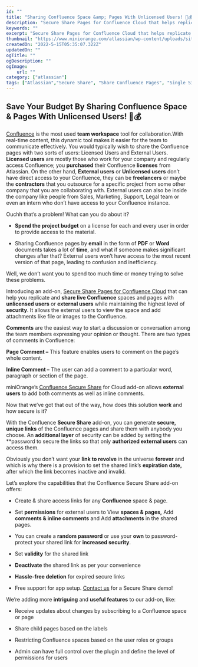```yaml
---
id: ""
title: "Sharing Confluence Space &amp; Pages With Unlicensed Users! 💸💰"
description: "Secure Share Pages for Confluence Cloud that helps replicate and share live Confluence spaces and pages with unlicensed or external users"
keywords: ""
excerpt: "Secure Share Pages for Confluence Cloud that helps replicate and share live Confluence spaces and pages with unlicensed or external users"
thumbnail: "https://www.miniorange.com/atlassian/wp-content/uploads/sites/14/2022/12/secure-share-banner-image.webp"
createdOn: "2022-5-15T05:35:07.322Z"
updatedOn: ""
ogTitle: ""
ogDescription: ""
ogImage:
    url: ""
category: ["atlassian"]
tags: ["Atlassian","Secure Share", "Share Confluence Pages", "Single Sign on"]
--- 
```


## Save Your Budget By Sharing Confluence Space & Pages With Unlicensed Users! 💸💰

[Confluence](https://www.atlassian.com/software/confluence?&aceid=&adposition=&adgroup=140527013959&campaign=18336813584&creative=621772822756&device=c&keyword=confluence&matchtype=e&network=g&placement=&ds_kids=p73000477014&ds_e=GOOGLE&ds_eid=700000001542923&ds_e1=GOOGLE&gclid=CjwKCAiAv9ucBhBXEiwA6N8nYNiC34mjJIjDGHonQsqo2gxQlIdb7W2xG1bTDOSFLPcKWYTBUpjPvhoCcS8QAvD_BwE&gclsrc=aw.ds) is the most used **team workspace** tool for collaboration.With real-time content, this dynamic tool makes it easier for the team to communicate effectively. You would typically wish to share the Confluence pages with two sorts of users: Licensed Users and External Users. **Licensed users** are mostly those who work for your company and regularly access Confluence; you **purchased** their Confluence **licenses** from Atlassian. On the other hand, **External users** or **Unlicensed users** don’t have direct access to your Confluence, they can be **freelancers** or maybe the **contractors** that you outsource for a specific project from some other company that you are collaborating with. External users can also be inside the company like people from Sales, Marketing, Support, Legal team or even an intern who don’t have access to your Confluence instance.  

Ouchh that’s a problem! What can you do about it?

- **Spend the project budget** on a license for each and every user in order to provide access to the material. 

- Sharing Confluence pages by **email** in the form of **PDF** or **Word** documents takes a lot of **time**, and what if someone makes significant changes after that? External users won’t have access to the most recent version of that page, leading to confusion and inefficiency.

Well, we don’t want you to spend too much time or money trying to solve these problems.

Introducing an add-on, [Secure Share Pages for Confluence Cloud](https://marketplace.atlassian.com/apps/1225078/mo-secure-share-pages-for-confluence-external-share?hosting=cloud&tab=overview) that can help you replicate and **share live Confluence** spaces and pages with **unlicensed users** or **external users** while maintaining the highest level of **security**. It allows the external users to view the space and add attachments like file or images to the Confluence. 

**Comments** are the easiest way to start a discussion or conversation among the team members expressing your opinion or thought. There are two types of comments in Confluence:

**Page Comment –** This feature enables users to comment on the page’s whole content.

**Inline Comment –** The user can add a comment to a particular word, paragraph or section of the page. 

miniOrange’s [Confluence Secure Share](https://marketplace.atlassian.com/apps/1225078/mo-secure-share-pages-for-confluence-external-share?hosting=cloud&tab=overview) for Cloud add-on allows **external users** to add both comments as well as inline comments.

Now that we’ve got that out of the way, how does this solution **work** and how secure is it?

With the Confluence **Secure Share** add-on, you can generate **secure, unique links** of the Confluence pages and share them with anybody you choose. An **additional layer** of security can be added by setting the **password to secure the links so that only **authorized external users** can access them.

Obviously you don’t want your **link to revolve** in the universe **forever** and which is why there is a provision to set the shared link’s **expiration date,** after which the link becomes inactive and invalid.

Let’s explore the capabilities that the Confluence Secure Share add-on offers:

- Create & share access links for any **Confluence** space & page.

- Set **permissions** for external users to View **spaces & pages,** Add **comments & inline comments** and Add **attachments** in the shared pages.

- You can create a **random password** or use your **own** to password-protect your shared link for **increased security**.

- Set **validity** for the shared link

- **Deactivate** the shared link as per your convenience

- **Hassle-free deletion** for expired secure links

- Free support for app setup. [Contact us](https://miniorange.atlassian.net/servicedesk/customer/portal/2) for a Secure Share demo!

We’re adding more **intriguing** and **useful features** to our add-on, like:

- Receive updates about changes by subscribing to a Confluence space or page

- Share child pages based on the labels

- Restricting Confluence spaces based on the user roles or groups

- Admin can have full control over the plugin and define the level of permissions for users